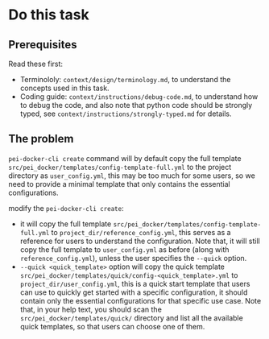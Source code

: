 # Do this task

## Prerequisites

Read these first:
- Terminololy: `context/design/terminology.md`, to understand the concepts used in this task.
- Coding guide: `context/instructions/debug-code.md`, to understand how to debug the code, and also note that python code should be strongly typed, see `context/instructions/strongly-typed.md` for details.

## The problem

`pei-docker-cli create` command will by default copy the full template `src/pei_docker/templates/config-template-full.yml` to the project directory as `user_config.yml`, this may be too much for some users, so we need to provide a minimal template that only contains the essential configurations.

modify the `pei-docker-cli create`:
- it will copy the full template `src/pei_docker/templates/config-template-full.yml` to `project_dir/reference_config.yml`, this serves as a reference for users to understand the configuration. Note that, it will still copy the full template to `user_config.yml` as before (along with `reference_config.yml`), unless the user specifies the `--quick` option.
- `--quick <quick_template>` option will copy the quick template `src/pei_docker/templates/quick/config-<quick_template>.yml` to `project_dir/user_config.yml`, this is a quick start template that users can use to quickly get started with a specific configuration, it should contain only the essential configurations for that specific use case. Note that, in your help text, you should scan the `src/pei_docker/templates/quick/` directory and list all the available quick templates, so that users can choose one of them.